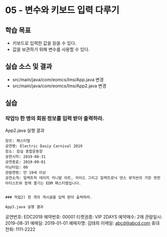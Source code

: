 # 05 - 변수와 키보드 입력 다루기

## 학습 목표

-	키보드로 입력한 값을 읽을 수 있다.
- 값을 보관하기 위해 변수를 사용할 수 있다.

## 실습 소스 및 결과

- src/main/java/com/eomcs/lms/App.java 변경
- src/main/java/com/eomcs/lms/App2.java 변경


## 실습

### 작업1) 한 명의 회원 정보를 입력 받아 출력하라.

App2.java 실행 결과

```
장르: 페스티벌
공연명: Electric Dasiy Carnival 2019
장소: 잠실 종합운동장
공연시작: 2019-08-31
공연종료: 2019-09-01
러닝타임: 00
관람연령: 만 19세 이상
공연소개: 일렉트릭 데이지 카니발 아트, 라이드 그리고 일렉트로닉 댄스 뮤직씬의 가장 핫한 아티스트와 함께 즐기는 EDM 페스티벌입니다.


### 작업2) 한 개의 게시글을 입력 받아 출력하라.

App3.java 실행 결과

```
공연번호: EDC2019
예약번호: 00001
티켓권종: VIP 2DAYS
예약매수: 2매
관람일시: 2019-08-31
예매일: 2019-01-01
예매자명: 김태희
이메일: abcd@abcd.com
휴대전화: 1111-2222
```
